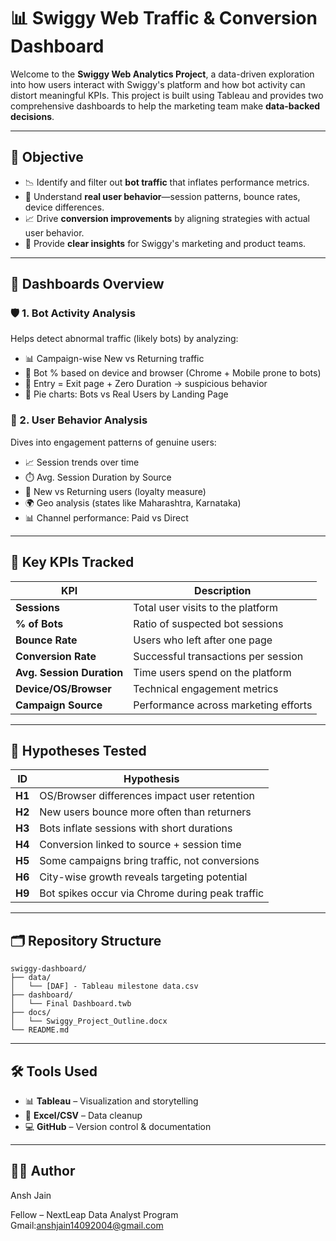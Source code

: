 
# 📊 Swiggy Web Traffic & Conversion Dashboard

Welcome to the **Swiggy Web Analytics Project**, a data-driven exploration into how users interact with Swiggy's platform and how bot activity can distort meaningful KPIs. This project is built using Tableau and provides two comprehensive dashboards to help the marketing team make **data-backed decisions**.

---

## 🎯 Objective

- 📉 Identify and filter out **bot traffic** that inflates performance metrics.
- 👥 Understand **real user behavior**—session patterns, bounce rates, device differences.
- 📈 Drive **conversion improvements** by aligning strategies with actual user behavior.
- 🧠 Provide **clear insights** for Swiggy's marketing and product teams.

---

## 🧩 Dashboards Overview

### 🛡️ 1. Bot Activity Analysis

Helps detect abnormal traffic (likely bots) by analyzing:

- 📊 Campaign-wise New vs Returning traffic
- 🧪 Bot % based on device and browser (Chrome + Mobile prone to bots)
- 🧭 Entry = Exit page + Zero Duration → suspicious behavior
- 🥧 Pie charts: Bots vs Real Users by Landing Page

### 👥 2. User Behavior Analysis

Dives into engagement patterns of genuine users:

- 📈 Session trends over time
- ⏱️ Avg. Session Duration by Source
- 🔄 New vs Returning users (loyalty measure)
- 🌍 Geo analysis (states like Maharashtra, Karnataka)
- 📊 Channel performance: Paid vs Direct

---

## 📌 Key KPIs Tracked

| KPI | Description |
|-----|-------------|
| **Sessions** | Total user visits to the platform |
| **% of Bots** | Ratio of suspected bot sessions |
| **Bounce Rate** | Users who left after one page |
| **Conversion Rate** | Successful transactions per session |
| **Avg. Session Duration** | Time users spend on the platform |
| **Device/OS/Browser** | Technical engagement metrics |
| **Campaign Source** | Performance across marketing efforts |

---

## 🧠 Hypotheses Tested

| ID | Hypothesis |
|----|------------|
| **H1** | OS/Browser differences impact user retention |
| **H2** | New users bounce more often than returners |
| **H3** | Bots inflate sessions with short durations |
| **H4** | Conversion linked to source + session time |
| **H5** | Some campaigns bring traffic, not conversions |
| **H6** | City-wise growth reveals targeting potential |
| **H9** | Bot spikes occur via Chrome during peak traffic |

---

## 🗂️ Repository Structure

```
swiggy-dashboard/
├── data/
│   └── [DAF] - Tableau milestone data.csv
├── dashboard/
│   └── Final Dashboard.twb
├── docs/
│   └── Swiggy_Project_Outline.docx
└── README.md
```
---
## 🛠️ Tools Used

- 📊 **Tableau** – Visualization and storytelling
- 🧾 **Excel/CSV** – Data cleanup
- 💻 **GitHub** – Version control & documentation

---

## 🙋‍♂️ Author

Ansh Jain

Fellow – NextLeap Data Analyst Program  
Gmail:anshjain14092004@gmail.com
